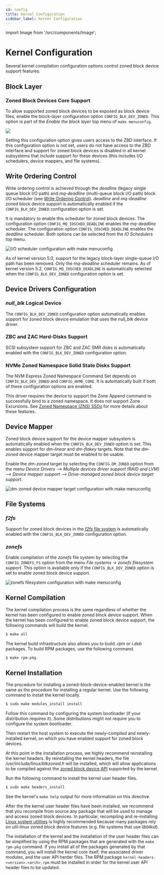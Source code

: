 ```yaml
---
id: config
title: Kernel Configuration
sidebar_label: Kernel Configuration
---
```


import Image from '/src/components/Image';

# Kernel Configuration

Several kernel compilation configuration options control zoned block device
support features.

## Block Layer

### Zoned Block Devices Core Support

To allow supported zoned block devices to be exposed as block device files,
enable the block-layer configuration option `CONFIG_BLK_DEV_ZONED`. This option
is part of the *Enable the block layer* top menu of `make menuconfig`.

<Image src="linux-config-zbd.png"
titel="Block layer zoned block device support option with make menuconfig"/>

Setting this configuration option gives users access to the ZBD interface. If
this configuration option is not set, users do not have access to the ZBD
interface and support for zoned block devices is disabled in all kernel
subsystems that include support for these devices (this includes I/O schedulers,
device mappers, and file systems).

## Write Ordering Control

Write ordering control is achieved through the *deadline* (legacy single queue
block I/O path) and *mq-deadline* (multi-queue block I/O path) block I/O
scheduler (see [Write Ordering Control](/docs/linux/sched)). *deadline* and
*mq-deadline* zoned block device support is automatically enabled if the
`CONFIG_BLK_DEV_ZONED` configuration option is set.

It is mandatory to enable this scheduler for zoned block devices. The
configuration option `CONFIG_MQ_IOSCHED_DEADLINE` enables the *mq-deadline*
scheduler. The configuration option `CONFIG_IOSCHED_DEADLINE` enables the
*deadline* scheduler. Both options can be selected from the *IO Schedulers* top
menu.

<Image src="linux-config-sched.png"
title="I/O scheduler configuration with make menuconfig"/>

As of kernel version 5.0, support for the legacy block-layer single-queue I/O
path has been removed. Only the *mq-deadline* scheduler remains. As of kernel
version 5.2, `CONFIG_MQ_IOSCHED_DEADLINE` is automatically selected when the
`CONFIG_BLK_DEV_ZONED` configuration option is set.

## Device Drivers Configuration

### *null_blk* Logical Device

The `CONFIG_BLK_DEV_ZONED` configuration option automatically enables support
for zoned block device emulation that uses the *null_blk* device driver.

### ZBC and ZAC Hard-Disks Support

SCSI subsystem support for ZBC and ZAC SMR disks is automatically enabled with
the `CONFIG_BLK_DEV_ZONED` configuration option.

### NVMe Zoned Namespace Solid State Disks Support

The NVM Express Zoned Namespace Command Set depends on `CONFIG_BLK_DEV_ZONED`
and `CONFIG_NVME_CORE`. It is automatically built if both of these configuration
options are enabled.

This driver requires the device to support the Zone Append command to
successfully bind to a zoned namespace. It does not support Zone Excursions.
See [Zoned Namespace (ZNS) SSDs](/docs/introduction/zns) for more details about
these features.

## Device Mapper

Zoned block device support for the device mapper subsystem is automatically
enabled when the `CONFIG_BLK_DEV_ZONED` option is set. This enables support for
*dm-linear* and *dm-flakey* targets. Note that the *dm-zoned* device mapper
target must be enabled to be usable.

Enable the *dm-zoned* target by selecting the `CONFIG_DM_ZONED` option from the
menu *Device Drivers --> Multiple devices driver support (RAID and LVM) -->
Device mapper support --> Drive-managed zoned block device target support*.

<Image src="linux-config-dm.png"
title="dm-zoned device mapper target configuration with make menuconfig"/>

## File Systems

### *f2fs*

Support for zoned block devices in the [*f2fs* file system](/docs/linux/fs#f2fs)
is automatically enabled with the `CONFIG_BLK_DEV_ZONED` configuration option.

### *zonefs*

Enable compilation of the *zonefs* file system by selecting the
`CONFIG_ZONEFS_FS` option from the menu *File systems -> zonefs filesystem
support*. This option is available only if the `CONFIG_BLK_DEV_ZONED` option is
set to enable zoned block device support.

<Image src="linux-config-zonefs.png"
title="zonefs filesystem configuration with make menuconfig"/>

## Kernel Compilation

The kernel compilation process is the same regardless of whether the kernel has
been configured to enable zoned block device support. When the kernel has been
configured to enable zoned block device support, the following commands will
build the kernel.

```bash
$ make all
```

The kernel build infrastructure also allows you to build *.rpm* or *i.deb*
packages. To build RPM packages, use the following command.

```bash
$ make rpm-pkg
```

## Kernel Installation

The procedure for installing a zoned-block-device-enabled kernel is the same as
the procedure for installing a regular kernel. Use the following command to
install the kernel locally.

```bash
$ sudo make modules_install install
```

Follow this command by configuring the system bootloader (if your distribution
requires it). Some distributions might not require you to configure the system
bootloader.

Then restart the host system to execute the newly-compiled and newly-installed
kernel, on which you have enabled support for zoned block devices.

At this point in the installation process, we highly recommend reinstalling the
kernel headers. By reinstalling the kernel headers, the file
*/usr/include/linux/blkzoned.h* will be installed, which will allow applications
to be compiled against the [zoned block device API](/docs/linux/zbd-api)
supported by the kernel.

Run the following command to install the kernel user header files. 

```bash
$ sudo make headers_install
```

See the kernel's `make help` output for more information on this directive.

After the the kernel user header files have been installed, we recommend that
you recompile from source any package that will be used to manage and access
zoned block devices. In particular, recompiling and re-installing
[Linux system utilities](/docs/tools/util-linux) is highly recommended because
many packages rely on *util-linux* zoned block device features (e.g. file
systems that use *libblkid*).

The installation of the kernel and the installation of the user header files can
be simplified by using the RPM packages that are generated with the `make
rpm-pkg` command. If you install all of the packages generated by that command,
you will install the kernel core itself, the associated driver modules, and the
user API herder files. The RPM package `kernel-headers-<version>.<arch>.rpm`
must be installed in order for the kernel user API header files to be updated.
